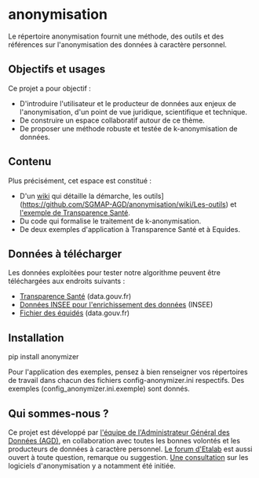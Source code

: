 # anonymisation

Le répertoire anonymisation fournit une méthode, des outils et des références sur l'anonymisation des données à caractère personnel.

## Objectifs et usages  

Ce projet  a pour objectif : 
+ D'introduire l'utilisateur et le producteur de données aux enjeux de l'anonymisation, d'un point de vue juridique, scientifique et technique.
+ De construire un espace collaboratif autour de ce thème.
+ De proposer une méthode robuste et testée de k-anonymisation de données.  

## Contenu  

Plus précisément, cet espace est constitué :  
* D'un [wiki](https://github.com/SGMAP-AGD/anonymisation/wiki) qui détaille la démarche, les outils](https://github.com/SGMAP-AGD/anonymisation/wiki/Les-outils) et [l'exemple de Transparence Santé](https://github.com/SGMAP-AGD/anonymisation/wiki/Transparence-Sant%C3%A9).
* Du code qui formalise le traitement de k-anonymisation.
* De deux exemples d'application à Transparence Santé et à Equides.


## Données à télécharger

Les données exploitées pour tester notre algorithme peuvent être téléchargées aux endroits suivants : 
* [Transparence Santé](https://www.data.gouv.fr/fr/datasets/transparence-sante-1/) (data.gouv.fr)
* [Données INSEE pour l'enrichissement des données](http://www.insee.fr/fr/themes/detail.asp?reg_id=99&ref_id=equip-serv-medical-para) (INSEE)
* [Fichier des équidés](https://www.data.gouv.fr/fr/datasets/fichier-des-equides/) (data.gouv.fr)

## Installation

  pip install anonymizer  
  
Pour l'application des exemples, pensez à bien renseigner vos répertoires de travail dans chacun des fichiers config-anonymizer.ini respectifs. Des exemples (config_anonymizer.ini.exemple) sont donnés.

## Qui sommes-nous ?
Ce projet est développé par [l'équipe de l'Administrateur Général des Données (AGD)](http://agd.data.gouv.fr/), en collaboration avec toutes les bonnes volontés et les producteurs de données à caractère personnel. [Le forum d'Etalab](https://forum.etalab.gouv.fr/) est aussi ouvert à toute question, remarque ou suggestion. [Une consultation](https://forum.etalab.gouv.fr/search?q=anonymisation) sur les logiciels d'anonymisation y a notamment été initiée.
